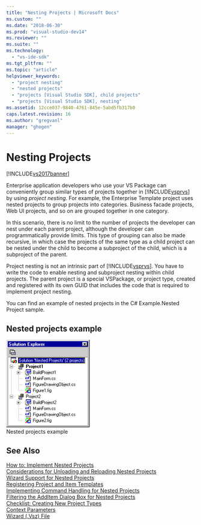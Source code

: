 ```yaml
---
title: "Nesting Projects | Microsoft Docs"
ms.custom: ""
ms.date: "2018-06-30"
ms.prod: "visual-studio-dev14"
ms.reviewer: ""
ms.suite: ""
ms.technology: 
  - "vs-ide-sdk"
ms.tgt_pltfrm: ""
ms.topic: "article"
helpviewer_keywords: 
  - "project nesting"
  - "nested projects"
  - "projects [Visual Studio SDK], child projects"
  - "projects [Visual Studio SDK], nesting"
ms.assetid: 12cce037-9840-4761-845e-5abd5fb317b0
caps.latest.revision: 16
ms.author: "gregvanl"
manager: "ghogen"
---
```

# Nesting Projects
[!INCLUDE[vs2017banner](../../includes/vs2017banner.md)]

  
Enterprise application developers who use your VS Package can conveniently group similar types of projects together in [!INCLUDE[vsprvs](../../includes/vsprvs-md.md)] by using *project nesting*. For example, the Enterprise Template project uses nested projects to group projects into categories. Business facade projects, Web UI projects, and so on are grouped together in one category.  
  
 In this scenario, there is no limit to the number of projects the developer can nest under each parent project, although the developer can programmatically provide limits. This type of grouping can also be made recursive, in which case the projects of the same type as a child project can be nested under the child to become a subproject of the child, which is a subproject of the parent.  
  
 Project nesting is not an intrinsic part of [!INCLUDE[vsprvs](../../includes/vsprvs-md.md)]. You have to write the code to enable nesting and subproject nesting within child projects. The parent project is a special VSPackage, or project type, created and registered with its own GUID that includes the code that is required to implement project nesting.  
  
 You can find an example of nested projects in the C# Example.Nested Project sample.  
  
## Nested projects example  
 ![Nested Projects Solution](../../extensibility/internals/media/vsnestedprojects.gif "vsNestedProjects")  
Nested projects example  
  
## See Also  
 [How to: Implement Nested Projects](../../extensibility/internals/how-to-implement-nested-projects.md)   
 [Considerations for Unloading and Reloading Nested Projects](../../extensibility/internals/considerations-for-unloading-and-reloading-nested-projects.md)   
 [Wizard Support for Nested Projects](../../extensibility/internals/wizard-support-for-nested-projects.md)   
 [Registering Project and Item Templates](../../extensibility/internals/registering-project-and-item-templates.md)   
 [Implementing Command Handling for Nested Projects](../../extensibility/internals/implementing-command-handling-for-nested-projects.md)   
 [Filtering the AddItem Dialog Box for Nested Projects](../../extensibility/internals/filtering-the-additem-dialog-box-for-nested-projects.md)   
 [Checklist: Creating New Project Types](../../extensibility/internals/checklist-creating-new-project-types.md)   
 [Context Parameters](../../extensibility/internals/context-parameters.md)   
 [Wizard (.Vsz) File](../../extensibility/internals/wizard-dot-vsz-file.md)

